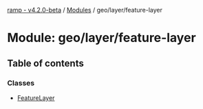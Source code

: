 [ramp - v4.2.0-beta](../README.md) / [Modules](../modules.md) / geo/layer/feature-layer

# Module: geo/layer/feature-layer

## Table of contents

### Classes

- [FeatureLayer](../classes/geo_layer_feature_layer.FeatureLayer.md)
